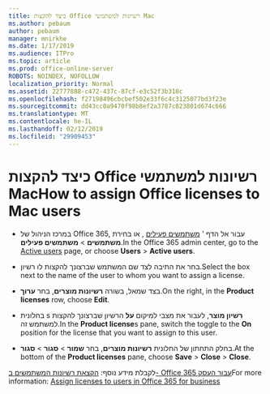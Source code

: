 ```yaml
---
title: כיצד להקצות Office רשיונות למשתמשי Mac
ms.author: pebaum
author: pebaum
manager: mnirkhe
ms.date: 1/17/2019
ms.audience: ITPro
ms.topic: article
ms.prod: office-online-server
ROBOTS: NOINDEX, NOFOLLOW
localization_priority: Normal
ms.assetid: 22777888-c472-437c-87cf-e3c52f3b310c
ms.openlocfilehash: f27198496cbcbef502e33f6c4c3125077bd3f23e
ms.sourcegitcommit: dd43cc0a9470f98b8ef2a3787c823801d674c666
ms.translationtype: MT
ms.contentlocale: he-IL
ms.lasthandoff: 02/12/2019
ms.locfileid: "29909453"
---
```

# <a name="how-to-assign-office-licenses-to-mac-users"></a><span data-ttu-id="62539-102">כיצד להקצות Office רשיונות למשתמשי Mac</span><span class="sxs-lookup"><span data-stu-id="62539-102">How to assign Office licenses to Mac users</span></span>

- <span data-ttu-id="62539-103">במרכז הניהול של Office 365, עבור אל הדף ' [משתמשים פעילים](https://go.microsoft.com/fwlink/p/?linkid=834822) , או בחירת **משתמשים** \> **משתמשים פעילים**.</span><span class="sxs-lookup"><span data-stu-id="62539-103">In the Office 365 admin center, go to the [Active users](https://go.microsoft.com/fwlink/p/?linkid=834822) page, or choose **Users** \> **Active users**.</span></span>
    
- <span data-ttu-id="62539-104">בחר את התיבה לצד שם המשתמש שברצונך להקצות לו רשיון.</span><span class="sxs-lookup"><span data-stu-id="62539-104">Select the box next to the name of the user to whom you want to assign a license.</span></span>
    
- <span data-ttu-id="62539-105">בצד שמאל, בשורה **רשיונות מוצרים**, בחר **ערוך**.</span><span class="sxs-lookup"><span data-stu-id="62539-105">On the right, in the **Product licenses** row, choose **Edit**.</span></span>
    
- <span data-ttu-id="62539-106">בחלונית s **רשיון מוצר**, לעבור את מצבי למיקום **על** הרשיון שברצונך להקצות למשתמש זה.</span><span class="sxs-lookup"><span data-stu-id="62539-106">In the **Product license**s pane, switch the toggle to the **On** position for the license that you want to assign to this user.</span></span> 
    
- <span data-ttu-id="62539-107">בחלק התחתון של החלונית **רשיונות מוצרים**, בחר **שמור** \> **סגור** \> **סגור**.</span><span class="sxs-lookup"><span data-stu-id="62539-107">At the bottom of the **Product licenses** pane, choose **Save** \> **Close** \> **Close**.</span></span>
    
<span data-ttu-id="62539-108">לקבלת מידע נוסף: [הקצאת רשיונות המשתמשים ב- Office 365 עבור העסק](https://docs.microsoft.com/office365/admin/subscriptions-and-billing/assign-licenses-to-users)</span><span class="sxs-lookup"><span data-stu-id="62539-108">For more information: [Assign licenses to users in Office 365 for business](https://docs.microsoft.com/office365/admin/subscriptions-and-billing/assign-licenses-to-users)</span></span>
  


